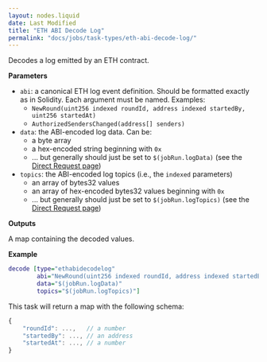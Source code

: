 ```yaml
---
layout: nodes.liquid
date: Last Modified
title: "ETH ABI Decode Log"
permalink: "docs/jobs/task-types/eth-abi-decode-log/"
---
```


Decodes a log emitted by an ETH contract.

**Parameters**

- `abi`: a canonical ETH log event definition. Should be formatted exactly as in Solidity. Each argument must be named. Examples:
    - `NewRound(uint256 indexed roundId, address indexed startedBy, uint256 startedAt)`
    - `AuthorizedSendersChanged(address[] senders)`
- `data`: the ABI-encoded log data. Can be:
    - a byte array
    - a hex-encoded string beginning with `0x`
    - ... but generally should just be set to `$(jobRun.logData)` (see the [Direct Request page](/docs/jobs/job-types/direct-request/))
- `topics`: the ABI-encoded log topics (i.e., the `indexed` parameters)
    - an array of bytes32 values
    - an array of hex-encoded bytes32 values beginning with `0x`
    - ... but generally should just be set to `$(jobRun.logTopics)` (see the [Direct Request page](/docs/jobs/job-types/direct-request/))

**Outputs**

A map containing the decoded values.

**Example**

```dot
decode [type="ethabidecodelog"
        abi="NewRound(uint256 indexed roundId, address indexed startedBy, uint256 startedAt)"
        data="$(jobRun.logData)"
        topics="$(jobRun.logTopics)"]
```

This task will return a map with the following schema:

```js
{
    "roundId": ...,   // a number
    "startedBy": ..., // an address
    "startedAt": ..., // a number
}
```
